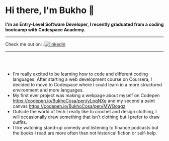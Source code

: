 # Hi there, I'm Bukho 👋

<b> I'm an Entry-Level Software Developer, I recently graduated from a coding bootcamp with Codespace Academy. </b>
<hr>
Check me out on:     .<a href="https://www.linkedin.com/in/bukho-cosa/"><img src="https://img.shields.io/badge/LinkedIn-0077B5?style=for-the-badge&logo=linkedin&logoColor=white" alt="linkedin"></a>
<hr>
<br>
<br>





<!--
**Bukho-Cosa/Bukho-Cosa** is a ✨ _special_ ✨ repository because its `README.md` (this file) appears on your GitHub profile.

Here are some ideas to get you started:

- 🔭 I’m currently working on ...
- 🌱 I’m currently learning ...
- 👯 I’m looking to collaborate on ...
- 🤔 I’m looking for help with ...
- 💬 Ask me about ...
- 📫 How to reach me: ...
- 😄 Pronouns: ...
- ⚡ Fun fact: ...
-->


- I'm really excited to be learning how to code and different coding languages. After starting a web development course on Coursera, I decided to move to Codespace where I could learn in a more structured environment and more languages.
- My first ever project was making a webpage about myself on Codepen https://codepen.io/BukhoCosa/pen/yLpqNXe and my second a paint canvas https://codepen.io/BukhoCosa/pen/MWQoagz
- Outside the world of tech I really like to crochet and design clothing, I will occasionally draw something that isn't clothing but I prefer to draw outfits.
- I like watching stand-up comedy and listening to finance podcasts but the books I read are more often than not historical fiction or self-help. 


<!--[![Bukho's github stats](https://github-readme-stats.vercel.app/api?username=bukho-cosa)](https://github.com/bukho-cosa/github-readme-stats)-->

